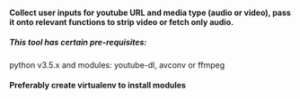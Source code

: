 #### Collect user inputs for youtube URL and media type (audio or video), pass it onto relevant functions to strip video or fetch only audio. 

##### This tool has certain pre-requisites:
	
  python v3.5.x and modules: youtube-dl, avconv or ffmpeg
  
#### Preferably create virtualenv to install modules

